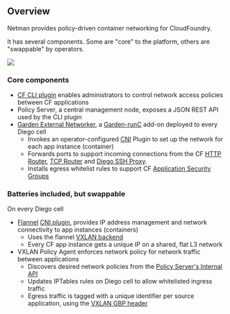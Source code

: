 ## Overview

Netman provides policy-driven container networking for CloudFoundry.

It has several components.  Some are "core" to the platform, others are "swappable" by operators.

![](https://github.com/cloudfoundry-incubator/container-networking-notes/blob/master/container_networking_block_digram.png?raw=true)


### Core components
- [CF CLI plugin](usage.md) enables administrators to control network access policies between CF applications
- Policy Server, a central management node, exposes a JSON REST API used by the CLI plugin
- [Garden External Networker](../src/garden-external-networker), a [Garden-runC](https://github.com/cloudfoundry/garden-runc-release) add-on deployed to every Diego cell
  - Invokes an operator-configured [CNI](https://github.com/containernetworking/cni) Plugin to set up the network for each app instance (container)
  - Forwards ports to support incoming connections from the CF [HTTP Router](https://docs.cloudfoundry.org/concepts/http-routing.html),
    [TCP Router](https://docs.cloudfoundry.org/adminguide/enabling-tcp-routing.html) and [Diego SSH Proxy](https://docs.cloudfoundry.org/concepts/diego/ssh-conceptual.html).
  - Installs egress whitelist rules to support CF [Application Security Groups](https://docs.cloudfoundry.org/adminguide/app-sec-groups.html)

### Batteries included, but swappable
On every Diego cell
- [Flannel](https://github.com/coreos/flannel) [CNI plugin](https://github.com/containernetworking/cni/tree/master/plugins/meta/flannel), provides IP address management and network connectivity to app instances (containers)
  - Uses the flannel [VXLAN backend](https://github.com/coreos/flannel/tree/master/backend/vxlan)
  - Every CF app instance gets a unique IP on a shared, flat L3 network
- VXLAN Policy Agent enforces network policy for network traffic between applications
  - Discovers desired network policies from the [Policy Server's Internal API](3rd-party.md#policy-server-internal-api)
  - Updates IPTables rules on Diego cell to allow whitelisted ingress traffic
  - Egress traffic is tagged with a unique identifier per source application, using the [VXLAN GBP header](https://tools.ietf.org/html/draft-smith-vxlan-group-policy-02#section-2.1)
